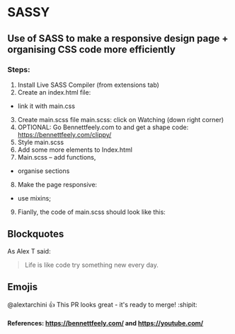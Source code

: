 # SASSY
## Use of SASS to make a responsive design page + organising CSS code more efficiently

### Steps:

1. Install Live SASS Compiler (from extensions tab)	
2. Create an index.html file:	
 - link it with main.css	
3. Create main.scss file	main.scss: click on Watching (down right corner)	
4. OPTIONAL: Go Bennettfeely.com  to and get a shape code: https://bennettfeely.com/clippy/ 	
5. Style main.scss	
6. Add some more elements to Index.html	
7. Main.scss
 – add functions, 
 - organise sections	
8. Make the page responsive:
 - use mixins;
9. Fianlly, the code  of main.scss should look like this: 	

## Blockquotes
As Alex T said:

>Life is like code
> try something new every day.


## Emojis
@alextarchini :+1: This PR looks great - it's ready to merge! :shipit:

#### References: https://bennettfeely.com/ and https://youtube.com/



